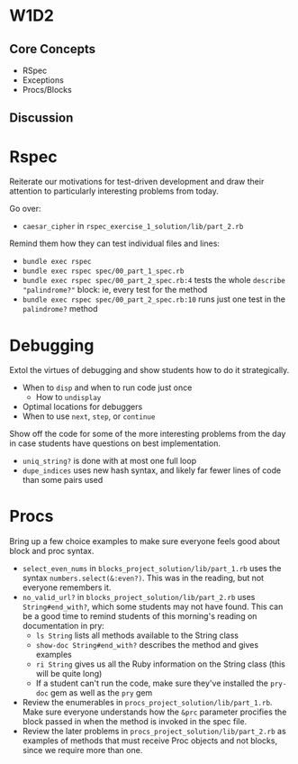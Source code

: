 # W1D2

## Core Concepts

- RSpec
- Exceptions
- Procs/Blocks

## Discussion
# Rspec
Reiterate our motivations for test-driven development and draw their attention to particularly interesting problems from today.

Go over: 
- `caesar_cipher` in `rspec_exercise_1_solution/lib/part_2.rb`

Remind them how they can test individual files and lines:

- `bundle exec rspec`
- `bundle exec rspec spec/00_part_1_spec.rb`
- `bundle exec rspec spec/00_part_2_spec.rb:4` tests the whole `describe "palindrome?"` block: ie, every test for the method
- `bundle exec rspec spec/00_part_2_spec.rb:10` runs just one test in the `palindrome?` method

# Debugging 
Extol the virtues of debugging and show students how to do it strategically.

- When to `disp` and when to run code just once
  - How to `undisplay`
- Optimal locations for debuggers
- When to use `next`, `step`, or `continue`

Show off the code for some of the more interesting problems from the day in case students have questions on best implementation.

- `uniq_string?` is done with at most one full loop
- `dupe_indices` uses new hash syntax, and likely far fewer lines of code than some pairs used

# Procs 
Bring up a few choice examples to make sure everyone feels good about block and proc syntax.

- `select_even_nums` in `blocks_project_solution/lib/part_1.rb` uses the syntax `numbers.select(&:even?)`. This was in the reading, but not everyone remembers it.
- `no_valid_url?` in `blocks_project_solution/lib/part_2.rb` uses `String#end_with?`, which some students may not have found. This can be a good time to remind students of this morning's reading on documentation in pry:
  - `ls String` lists all methods available to the String class
  - `show-doc String#end_with?` describes the method and gives examples
  - `ri String` gives us all the Ruby information on the String class (this will be quite long)
  - If a student can't run the code, make sure they've installed the `pry-doc` gem as well as the `pry` gem
- Review the enumerables in `procs_project_solution/lib/part_1.rb`. Make sure everyone understands how the `&prc` parameter procifies the block passed in when the method is invoked in the spec file.
- Review the later problems in `procs_project_solution/lib/part_2.rb` as examples of methods that must receive Proc objects and not blocks, since we require more than one.
